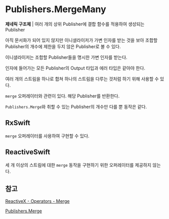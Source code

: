 # Publishers.MergeMany

**제네릭 구조체** | 여러 개의 상위 Publisher에 결합 함수를 적용하여 생성되는 Publisher

아직 문서화가 되어 있지 않지만 이니셜라이저가 가변 인자를 받는 것을 보아 조합할 Publisher의 개수에 제한을 두지 않은 Publisher로 볼 수 있다.

이니셜라이저는 조합할 Publisher들을 명시한 가변 인자를 받는다.

인자에 들어가는 모든 Publisher의 Output 타입과 에러 타입은 같아야 한다.

여러 개의 스트림을 하나로 합쳐 하나의 스트림을 다루는 것처럼 하기 위해 사용할 수 있다.

`merge` 오퍼레이터와 관련이 있다. 해당 Publisher를 반환한다.

`Publishers.Merge`와 취할 수 있는 Publisher의 개수만 다를 뿐 동작은 같다.

## RxSwift

`merge` 오퍼레이터를 사용하여 구현할 수 있다.

## ReactiveSwift

세 개 이상의 스트림에 대한 `merge` 동작을 구현하기 위한 오퍼레이터를 제공하지 않는다.

## 참고

[ReactiveX - Operators - Merge](http://reactivex.io/documentation/operators/merge.html)

[Publishers.Merge](./Merge.md)